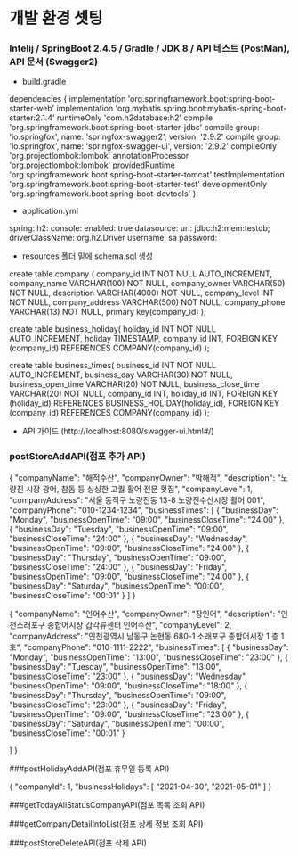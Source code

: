 # 개발 환경 셋팅

### Intelij / SpringBoot 2.4.5 / Gradle / JDK 8 / API 테스트 (PostMan), API 문서 (Swagger2)

* build.gradle

dependencies {
implementation 'org.springframework.boot:spring-boot-starter-web'
implementation 'org.mybatis.spring.boot:mybatis-spring-boot-starter:2.1.4'
runtimeOnly 'com.h2database:h2'
compile 'org.springframework.boot:spring-boot-starter-jdbc'
compile group: 'io.springfox', name: 'springfox-swagger2', version: '2.9.2'
compile group: 'io.springfox', name: 'springfox-swagger-ui', version: '2.9.2'
compileOnly 'org.projectlombok:lombok'
annotationProcessor 'org.projectlombok:lombok' 
providedRuntime 'org.springframework.boot:spring-boot-starter-tomcat'
testImplementation 'org.springframework.boot:spring-boot-starter-test'
developmentOnly 'org.springframework.boot:spring-boot-devtools'
}

* application.yml

spring:
h2:
console:
enabled: true
datasource:
url: jdbc:h2:mem:testdb;
driverClassName: org.h2.Driver
username: sa
password:


* resources 폴더 밑에 schema.sql 생성

create table company (
company_id INT NOT NULL AUTO_INCREMENT,
company_name VARCHAR(100) NOT NULL,
company_owner VARCHAR(50) NOT NULL,
description VARCHAR(4000) NOT NULL,
company_level INT NOT NULL,
company_address VARCHAR(500) NOT NULL,
company_phone VARCHAR(13) NOT NULL,
primary key(company_id)
);


create table business_holiday(
holiday_id INT NOT NULL AUTO_INCREMENT,
holiday TIMESTAMP,
company_id INT,
FOREIGN KEY (company_id) REFERENCES COMPANY(company_id)
);

create table business_times(
business_id INT NOT NULL AUTO_INCREMENT,
business_day VARCHAR(30) NOT NULL,
business_open_time VARCHAR(20) NOT NULL,
business_close_time VARCHAR(20) NOT NULL,
company_id INT,
holiday_id INT,
FOREIGN KEY (holiday_id) REFERENCES BUSINESS_HOLIDAY(holiday_id),
FOREIGN KEY (company_id) REFERENCES COMPANY(company_id)
);

* API 가이드 (http://localhost:8080/swagger-ui.html#/)

### postStoreAddAPI(점포 추가 API)

{
"companyName": "해적수산",
"companyOwner": "박해적",
"description": "노량진 시장 광어, 참돔 등 싱싱한 고퀄 활어 전문 횟집",
"companyLevel": 1,
"companyAddress": "서울 동작구 노량진동 13-8 노량진수산시장 활어 001",
"companyPhone": "010-1234-1234",
"businessTimes": [
{
"businessDay": "Monday",
"businessOpenTime": "09:00",
"businessCloseTime": "24:00"
},
{
"businessDay": "Tuesday",
"businessOpenTime": "09:00",
"businessCloseTime": "24:00"
},
{
"businessDay": "Wednesday",
"businessOpenTime": "09:00",
"businessCloseTime": "24:00"
},
{
"businessDay": "Thursday",
"businessOpenTime": "09:00",
"businessCloseTime": "24:00"
},
{
"businessDay": "Friday",
"businessOpenTime": "09:00",
"businessCloseTime": "24:00"
},
{
"businessDay": "Saturday",
"businessOpenTime": "00:00",
"businessCloseTime": "00:01"
}
]
}



{
"companyName": "인어수산",
"companyOwner": "장인어",
"description": "인천소래포구 종합어시장 갑각류센터 인어수산",
"companyLevel": 2,
"companyAddress": "인천광역시 남동구 논현동 680-1 소래포구 종합어시장 1 층 1 호",
"companyPhone": "010-1111-2222",
"businessTimes": [
{
"businessDay": "Monday",
"businessOpenTime": "13:00",
"businessCloseTime": "23:00"
},
{
"businessDay": "Tuesday",
"businessOpenTime": "13:00",
"businessCloseTime": "23:00"
},
{
"businessDay": "Wednesday",
"businessOpenTime": "09:00",
"businessCloseTime": "18:00"
},
{
"businessDay": "Thursday",
"businessOpenTime": "09:00",
"businessCloseTime": "23:00"
},
{
"businessDay": "Friday",
"businessOpenTime": "09:00",
"businessCloseTime": "23:00"
},
{
"businessDay": "Saturday",
"businessOpenTime": "00:00",
"businessCloseTime": "00:01"
}

]
}

###postHolidayAddAPI(점포 휴무일 등록 API)

{
"companyId": 1,
"businessHolidays": [
"2021-04-30",
"2021-05-01"
]
}

###getTodayAllStatusCompanyAPI(점포 목록 조회 API)


###getCompanyDetailInfoList(점포 상세 정보 조회 API)


###postStoreDeleteAPI(점포 삭제 API)